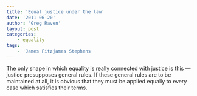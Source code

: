 ```yaml
---
title: 'Equal justice under the law'
date: '2011-06-20'
author: 'Greg Raven'
layout: post
categories:
    - equality
tags:
    - 'James Fitzjames Stephens'
---
```


The only shape in which equality is really connected with justice is this — justice presupposes general rules. If these general rules are to be maintained at all, it is obvious that they must be applied equally to every case which satisfies their terms.